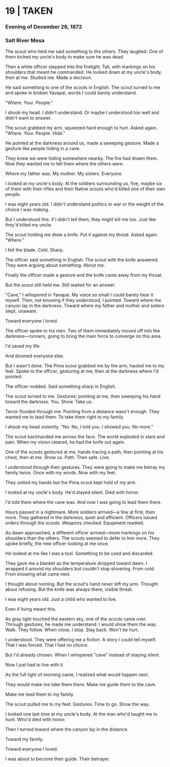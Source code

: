 # 19  |  TAKEN

### Evening of December 26, 1872
### Salt River Mesa
The scout who held me said something to the others. They laughed. One of them kicked my uncle's body to make sure he was dead.

Then a white officer stepped into the firelight. Tall, with markings on his shoulders that meant he commanded. He looked down at my uncle's body, then at me. Studied me. Made a decision.

He said something to one of the scouts in English. The scout turned to me and spoke in broken Yavapai, words I could barely understand.

"Where. Your. People."

I shook my head. I didn't understand. Or maybe I understood too well and didn't want to answer.

The scout grabbed my arm, squeezed hard enough to hurt. Asked again. "Where. Your. People. Hide."

He pointed at the darkness around us, made a sweeping gesture. Made a gesture like people hiding in a cave.

They knew we were hiding somewhere nearby. The fire had drawn them. Now they wanted me to tell them where the others were.

Where my father was. My mother. My sisters. Everyone.

I looked at my uncle's body. At the soldiers surrounding us, five, maybe six of them with their rifles and their Native scouts who'd killed one of their own people.

I was eight years old. I didn't understand politics or war or the weight of the choice I was making.

But I understood this: if I didn't tell them, they might kill me too. Just like they'd killed my uncle.

The scout holding me drew a knife. Put it against my throat. Asked again. "Where."

I felt the blade. Cold. Sharp.

The officer said something in English. The scout with the knife answered. They were arguing about something. About me.

Finally the officer made a gesture and the knife came away from my throat.

But the scout still held me. Still waited for an answer.

"Cave," I whispered in Yavapai. My voice so small I could barely hear it myself. Then, not knowing if they understood, I pointed. Toward where the canyon lay in the darkness. Toward where my father and mother and sisters slept, unaware.

Toward everyone I loved.

The officer spoke to his men. Two of them immediately moved off into the darkness—runners, going to bring the main force to converge on this area.

I'd saved my life.

And doomed everyone else.

But I wasn't done. The Pima scout grabbed me by the arm, hauled me to my feet. Spoke to the officer, gesturing at me, then at the darkness where I'd pointed.

The officer nodded. Said something sharp in English.

The scout turned to me. Gestures: pointing at me, then sweeping his hand toward the darkness. You. Show. Take us.

Terror flooded through me. Pointing from a distance wasn't enough. They wanted me to lead them. To take them right to my family.

I shook my head violently. "No. No, I told you. I showed you. No more."

The scout backhanded me across the face. The world exploded in stars and pain. When my vision cleared, he had the knife out again.

One of the scouts gestured at me, hands tracing a path, then pointing at his chest, then at me. Show us. Path. Then safe. Live.

I understood through their gestures. They were going to make me betray my family twice. Once with my words. Now with my feet.

They untied my hands but the Pima scout kept hold of my arm.

I looked at my uncle's body. He'd stayed silent. Died with honor.

I'd told them where the cave was. And now I was going to lead them there.

Hours passed in a nightmare. More soldiers arrived—a few at first, then more. They gathered in the darkness, quiet and efficient. Officers issued orders through the scouts. Weapons checked. Equipment readied.

As dawn approached, a different officer arrived—more markings on his shoulders than the others. The scouts seemed to defer to him more. They spoke briefly, the new officer looking at me once.

He looked at me like I was a tool. Something to be used and discarded.

They gave me a blanket as the temperature dropped toward dawn. I wrapped it around my shoulders but couldn't stop shivering. From cold. From knowing what came next.

I thought about running. But the scout's hand never left my arm. Thought about refusing. But the knife was always there, visible threat.

I was eight years old. Just a child who wanted to live.

Even if living meant this.

As gray light touched the eastern sky, one of the scouts came over. Through gestures, he made me understand: I would show them the way. Walk. They follow. When close, I stop. Stay back. Won't be hurt.

I understood. They were offering me a fiction. A story I could tell myself. That I was forced. That I had no choice.

But I'd already chosen. When I whispered "cave" instead of staying silent.

Now I just had to live with it.

As the full light of morning came, I realized what would happen next.

They would make me take them there. Make me guide them to the cave.

Make me lead them to my family.

The scout pulled me to my feet. Gestures: Time to go. Show the way.

I looked one last time at my uncle's body. At the man who'd taught me to hunt. Who'd died with honor.

Then I turned toward where the canyon lay in the distance.

Toward my family.

Toward everyone I loved.

I was about to become their guide. Their betrayer.
